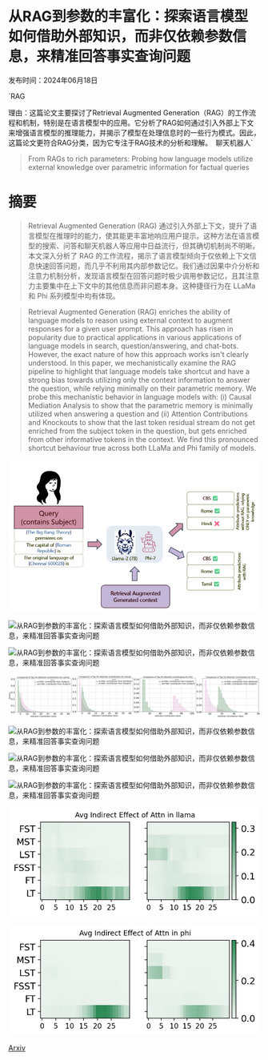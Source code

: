 # 从RAG到参数的丰富化：探索语言模型如何借助外部知识，而非仅依赖参数信息，来精准回答事实查询问题

发布时间：2024年06月18日

`RAG

理由：这篇论文主要探讨了Retrieval Augmented Generation（RAG）的工作流程和机制，特别是在语言模型中的应用。它分析了RAG如何通过引入外部上下文来增强语言模型的推理能力，并揭示了模型在处理信息时的一些行为模式。因此，这篇论文更符合RAG分类，因为它专注于RAG技术的分析和理解。` `聊天机器人`

> From RAGs to rich parameters: Probing how language models utilize external knowledge over parametric information for factual queries

# 摘要

> Retrieval Augmented Generation (RAG) 通过引入外部上下文，提升了语言模型在推理时的能力，使其能更丰富地响应用户提示。这种方法在语言模型的搜索、问答和聊天机器人等应用中日益流行，但其确切机制尚不明晰。本文深入分析了 RAG 的工作流程，揭示了语言模型倾向于仅依赖上下文信息快速回答问题，而几乎不利用其内部参数记忆。我们通过因果中介分析和注意力机制分析，发现语言模型在回答问题时极少调用参数记忆，且其注意力主要集中在上下文中的其他信息而非问题本身。这种捷径行为在 LLaMa 和 Phi 系列模型中均有体现。

> Retrieval Augmented Generation (RAG) enriches the ability of language models to reason using external context to augment responses for a given user prompt. This approach has risen in popularity due to practical applications in various applications of language models in search, question/answering, and chat-bots. However, the exact nature of how this approach works isn't clearly understood. In this paper, we mechanistically examine the RAG pipeline to highlight that language models take shortcut and have a strong bias towards utilizing only the context information to answer the question, while relying minimally on their parametric memory. We probe this mechanistic behavior in language models with: (i) Causal Mediation Analysis to show that the parametric memory is minimally utilized when answering a question and (ii) Attention Contributions and Knockouts to show that the last token residual stream do not get enriched from the subject token in the question, but gets enriched from other informative tokens in the context. We find this pronounced shortcut behaviour true across both LLaMa and Phi family of models.

![从RAG到参数的丰富化：探索语言模型如何借助外部知识，而非仅依赖参数信息，来精准回答事实查询问题](../../../paper_images/2406.12824/x1.png)

![从RAG到参数的丰富化：探索语言模型如何借助外部知识，而非仅依赖参数信息，来精准回答事实查询问题](../../../paper_images/2406.12824/llama_causal_trace.png)

![从RAG到参数的丰富化：探索语言模型如何借助外部知识，而非仅依赖参数信息，来精准回答事实查询问题](../../../paper_images/2406.12824/phi_causal_trace.png)

![从RAG到参数的丰富化：探索语言模型如何借助外部知识，而非仅依赖参数信息，来精准回答事实查询问题](../../../paper_images/2406.12824/x2.png)

![从RAG到参数的丰富化：探索语言模型如何借助外部知识，而非仅依赖参数信息，来精准回答事实查询问题](../../../paper_images/2406.12824/final_knockouts.png)

![从RAG到参数的丰富化：探索语言模型如何借助外部知识，而非仅依赖参数信息，来精准回答事实查询问题](../../../paper_images/2406.12824/llama_knockout_vanilla.png)

![从RAG到参数的丰富化：探索语言模型如何借助外部知识，而非仅依赖参数信息，来精准回答事实查询问题](../../../paper_images/2406.12824/phi_vanilla_knockout.png)

![从RAG到参数的丰富化：探索语言模型如何借助外部知识，而非仅依赖参数信息，来精准回答事实查询问题](../../../paper_images/2406.12824/llama_attention_causal_trace.png)

![从RAG到参数的丰富化：探索语言模型如何借助外部知识，而非仅依赖参数信息，来精准回答事实查询问题](../../../paper_images/2406.12824/phi_attention_causal_trace.png)

[Arxiv](https://arxiv.org/abs/2406.12824)